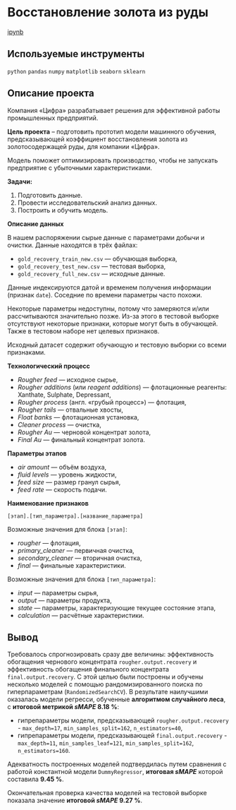 # Восстановление золота из руды

[ipynb](https://github.com/apashina/data-science-yandex-praktikum/blob/545c51dc68a334135de631d9b2c7d88fca7f327e/Recovery_of_gold_from_ore/09_recovery_of_gold_from_ore.ipynb)

## Используемые инструменты

`python` `pandas` `numpy` `matplotlib` `seaborn` `sklearn`

## Описание проекта

Компания «Цифра» разрабатывает решения для эффективной работы промышленных предприятий.

**Цель проекта** – подготовить прототип модели машинного обучения, предсказывающей коэффициент восстановления золота из золотосодержащей руды, для компании «Цифра».

Модель поможет оптимизировать производство, чтобы не запускать предприятие с убыточными характеристиками.

**Задачи:** 

1. Подготовить данные.
2. Провести исследовательский анализ данных.
3. Построить и обучить модель.

**Описание данных**

В нашем распоряжении сырые данные с параметрами добычи и очистки. Данные находятся в трёх файлах:

* `gold_recovery_train_new.csv` — обучающая выборка,
* `gold_recovery_test_new.csv` — тестовая выборка,
* `gold_recovery_full_new.csv` — исходные данные.

Данные индексируются датой и временем получения информации (признак `date`). Соседние по времени параметры часто похожи.

Некоторые параметры недоступны, потому что замеряются и/или рассчитываются значительно позже. Из-за этого в тестовой выборке отсутствуют некоторые признаки, которые могут быть в обучающей. Также в тестовом наборе нет целевых признаков.

Исходный датасет содержит обучающую и тестовую выборки со всеми признаками.

**Технологический процесс**

* *Rougher feed* — исходное сырье,
* *Rougher additions* (или *reagent additions*) — флотационные реагенты: Xanthate, Sulphate, Depressant,
* *Rougher process* (англ. «грубый процесс») — флотация,
* *Rougher tails* — отвальные хвосты,
* *Float banks* — флотационная установка,
* *Cleaner process* — очистка,
* *Rougher Au* — черновой концентрат золота,
* *Final Au* — финальный концентрат золота.

**Параметры этапов**

* *air amount* — объём воздуха,
* *fluid levels* — уровень жидкости,
* *feed size* — размер гранул сырья,
* *feed rate* — скорость подачи.

**Наименование признаков**

`[этап].[тип_параметра].[название_параметра]`

Возможные значения для блока `[этап]`:

* *rougher* — флотация,
* *primary_cleaner* — первичная очистка,
* *secondary_cleaner* — вторичная очистка,
* *final* — финальные характеристики.

Возможные значения для блока `[тип_параметра]`:

* *input* — параметры сырья,
* *output* — параметры продукта,
* *state* — параметры, характеризующие текущее состояние этапа,
* *calculation* — расчётные характеристики.

## Вывод

Требовалось спрогнозировать сразу две величины: эффективность обогащения чернового концентрата `rougher.output.recovery` и
эффективность обогащения финального концентрата `final.output.recovery`. С этой целью были построены и обучены несколько моделей с помощью рандомизированного поиска по гиперпараметрам (`RandomizedSearchCV`). В результате наилучшими оказалась модели регресси, обученные **алгоритмом случайного леса**, с **итоговой метрикой *sMAPE* 8.18 %**:

* гипрепараметры модели, предсказывающей `rougher.output.recovery` - `max_depth=17`, `min_samples_split=162`, `n_estimators=40`,
* гипрепараметры модели, предсказывающей `final.output.recovery` - `max_depth=11`, `min_samples_leaf=121`, `min_samples_split=162`, `n_estimators=160`.

Адекватность построенных моделей подтвердилась путем сравнения с работой константной модели `DummyRegressor`, **итоговая *sMAPE*** которой составила **9.45 %**.

Окончательная проверка качества моделей на тестовой выборке показала значение **итоговой *sMAPE* 9.27 %**.

